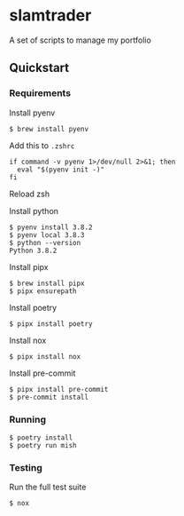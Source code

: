 # slamtrader

A set of scripts to manage my portfolio

## Quickstart

### Requirements

Install pyenv

```
$ brew install pyenv
```

Add this to `.zshrc`

```
if command -v pyenv 1>/dev/null 2>&1; then
  eval "$(pyenv init -)"
fi
```

Reload zsh

Install python

```
$ pyenv install 3.8.2
$ pyenv local 3.8.3
$ python --version
Python 3.8.2
```

Install pipx

```
$ brew install pipx
$ pipx ensurepath
```

Install poetry

```
$ pipx install poetry
```

Install nox

```
$ pipx install nox
```

Install pre-commit

```
$ pipx install pre-commit
$ pre-commit install
```

### Running

```
$ poetry install
$ poetry run mish
```

### Testing

Run the full test suite

```
$ nox
```
